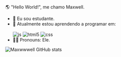  🌎 "Hello World!", me chamo Maxwell.


- 📘 Eu sou estudante.
- 📖 Atualmente estou aprendendo a programar em:
  <div style="display: inline_block"><br/>
   <img alt="js" src="https://img.shields.io/badge/JavaScript-F7DF1E?style=for-the-badge&logo=javascript&logoColor=black"/>
   <img alt="html5" src="https://img.shields.io/badge/HTML5-E34F26?style=for-the-badge&logo=html5&logoColor=white"/>
   <img alt="css" src="https://img.shields.io/badge/CSS3-1572B6?style=for-the-badge&logo=css3&logoColor=white"/>
  </div>
- 🙋‍♂️ Pronouns: Ele.

![Maxwwwell GitHub stats](https://github-readme-stats.vercel.app/api?username=Maxwwwell&show_icons=true&theme=github_dark)
